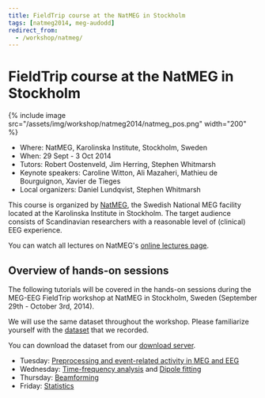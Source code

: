 ```yaml
---
title: FieldTrip course at the NatMEG in Stockholm
tags: [natmeg2014, meg-audodd]
redirect_from:
  - /workshop/natmeg/
---
```


# FieldTrip course at the NatMEG in Stockholm

{% include image src="/assets/img/workshop/natmeg2014/natmeg_pos.png" width="200" %}

- Where: NatMEG, Karolinska Institute, Stockholm, Sweden
- When: 29 Sept - 3 Oct 2014
- Tutors: Robert Oostenveld, Jim Herring, Stephen Whitmarsh
- Keynote speakers: Caroline Witton, Ali Mazaheri, Mathieu de Bourguignon, Xavier de Tieges
- Local organizers: Daniel Lundqvist, Stephen Whitmarsh

This course is organized by [NatMEG](http://www.natmeg.se), the Swedish National MEG facility located at the Karolinska Institute in Stockholm. The target audience consists of Scandinavian researchers with a reasonable level of (clinical) EEG experience.

You can watch all lectures on NatMEG's [online lectures page](http://natmeg.se/learnaboutmeg/meglectures/index.html).

## Overview of hands-on sessions

The following tutorials will be covered in the hands-on sessions during the MEG-EEG FieldTrip workshop at NatMEG in Stockholm, Sweden (September 29th - October 3rd, 2014).

We will use the same dataset throughout the workshop. Please familiarize yourself with the [dataset](/workshop/natmeg2014/meg_audodd) that we recorded.

You can download the dataset from our [download server](https://download.fieldtriptoolbox.org/workshop/natmeg2014/).

- Tuesday: [Preprocessing and event-related activity in MEG and EEG](/tutorial/sensor/preprocessing)
- Wednesday: [Time-frequency analysis](/tutorial/spectral/timefrequency) and [Dipole fitting](/tutorial/source/dipolefitting)
- Thursday: [Beamforming](/tutorial/source/beamforming)
- Friday: [Statistics](/tutorial/stats/statistics)
